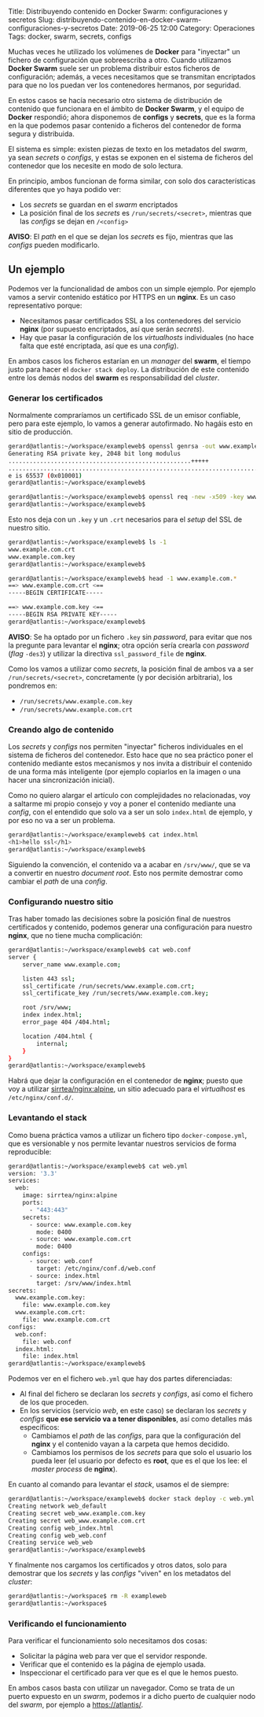 Title: Distribuyendo contenido en Docker Swarm: configuraciones y secretos
Slug: distribuyendo-contenido-en-docker-swarm-configuraciones-y-secretos
Date: 2019-06-25 12:00
Category: Operaciones
Tags: docker, swarm, secrets, configs



Muchas veces he utilizado los volúmenes de **Docker** para "inyectar" un fichero de configuración que sobreescriba a otro. Cuando utilizamos **Docker Swarm** suele ser un problema distribuir estos ficheros de configuración; además, a veces necesitamos que se transmitan encriptados para que no los puedan ver los contenedores hermanos, por seguridad.

En estos casos se hacía necesario otro sistema de distribución de contenido que funcionara en el ámbito de **Docker Swarm**, y el equipo de **Docker** respondió; ahora disponemos de **configs** y **secrets**, que es la forma en la que podemos pasar contenido a ficheros del contenedor de forma segura y distribuida.

El sistema es simple: existen piezas de texto en los metadatos del *swarm*, ya sean *secrets* o *configs*, y estas se exponen en el sistema de ficheros del contenedor que los necesite en modo de solo lectura.

En principio, ambos funcionan de forma similar, con solo dos características diferentes que yo haya podido ver:

* Los *secrets* se guardan en el *swarm* encriptados
* La posición final de los *secrets* es `/run/secrets/<secret>`, mientras que las *configs* se dejan en `/<config>`

**AVISO**: El *path* en el que se dejan los *secrets* es fijo, mientras que las *configs* pueden modificarlo.

## Un ejemplo

Podemos ver la funcionalidad de ambos con un simple ejemplo. Por ejemplo vamos a servir contenido estático por HTTPS en un **nginx**. Es un caso representativo porque:

* Necesitamos pasar certificados SSL a los contenedores del servicio **nginx** (por supuesto encriptados, así que serán *secrets*).
* Hay que pasar la configuración de los *virtualhosts* individuales (no hace falta que esté encriptada, así que es una *config*).

En ambos casos los ficheros estarían en un *manager* del **swarm**, el tiempo justo para hacer el `docker stack deploy`. La distribución de este contenido entre los demás nodos del **swarm** es responsabilidad del *cluster*.

### Generar los certificados

Normalmente compraríamos un certificado SSL de un emisor confiable, pero para este ejemplo, lo vamos a generar autofirmado. No hagáis esto en sitio de producción.

```bash
gerard@atlantis:~/workspace/exampleweb$ openssl genrsa -out www.example.com.key 2048
Generating RSA private key, 2048 bit long modulus
....................................................+++++
.......................................................................+++++
e is 65537 (0x010001)
gerard@atlantis:~/workspace/exampleweb$ 
```

```bash
gerard@atlantis:~/workspace/exampleweb$ openssl req -new -x509 -key www.example.com.key -out www.example.com.crt -days 3650 -subj /CN=www.example.com
gerard@atlantis:~/workspace/exampleweb$ 
```

Esto nos deja con un `.key` y un `.crt` necesarios para el *setup* del SSL de nuestro sitio.

```bash
gerard@atlantis:~/workspace/exampleweb$ ls -1
www.example.com.crt
www.example.com.key
gerard@atlantis:~/workspace/exampleweb$ 
```

```bash
gerard@atlantis:~/workspace/exampleweb$ head -1 www.example.com.*
==> www.example.com.crt <==
-----BEGIN CERTIFICATE-----

==> www.example.com.key <==
-----BEGIN RSA PRIVATE KEY-----
gerard@atlantis:~/workspace/exampleweb$ 
```

**AVISO**: Se ha optado por un fichero `.key` sin *password*, para evitar que nos la pregunte para levantar el **nginx**; otra opción sería crearla con *password* (*flag* `-des3`) y utilizar la directiva `ssl_password_file` de **nginx**.

Como los vamos a utilizar como *secrets*, la posición final de ambos va a ser `/run/secrets/<secret>`, concretamente (y por decisión arbitraria), los pondremos en:

* `/run/secrets/www.example.com.key`
* `/run/secrets/www.example.com.crt`

### Creando algo de contenido

Los *secrets* y *configs* nos permiten "inyectar" ficheros individuales en el sistema de ficheros del contenedor. Esto hace que no sea práctico poner el contenido mediante estos mecanismos y nos invita a distribuir el contenido de una forma más inteligente (por ejemplo copiarlos en la imagen o una hacer una sincronización inicial).

Como no quiero alargar el artículo con complejidades no relacionadas, voy a saltarme mi propio consejo y voy a poner el contenido mediante una *config*, con el entendido que solo va a ser un solo `index.html` de ejemplo, y por eso no va a ser un problema.

```bash
gerard@atlantis:~/workspace/exampleweb$ cat index.html 
<h1>hello ssl</h1>
gerard@atlantis:~/workspace/exampleweb$ 
```

Siguiendo la convención, el contenido va a acabar en `/srv/www/`, que se va a convertir en nuestro *document root*. Esto nos permite demostrar como cambiar el *path* de una *config*.

### Configurando nuestro sitio

Tras haber tomado las decisiones sobre la posición final de nuestros certificados y contenido, podemos generar una configuración para nuestro **nginx**, que no tiene mucha complicación:

```bash
gerard@atlantis:~/workspace/exampleweb$ cat web.conf 
server {
    server_name www.example.com;

    listen 443 ssl;
    ssl_certificate /run/secrets/www.example.com.crt;
    ssl_certificate_key /run/secrets/www.example.com.key;

    root /srv/www;
    index index.html;
    error_page 404 /404.html;

    location /404.html {
        internal;
    }
}
gerard@atlantis:~/workspace/exampleweb$ 
```

Habrá que dejar la configuración en el contenedor de **nginx**; puesto que voy a utilizar [sirrtea/nginx:alpine](https://hub.docker.com/r/sirrtea/nginx), un sitio adecuado para el *virtualhost* es `/etc/nginx/conf.d/`.

### Levantando el stack

Como buena práctica vamos a utilizar un fichero tipo `docker-compose.yml`, que es versionable y nos permite levantar nuestros servicios de forma reproducible:

```bash
gerard@atlantis:~/workspace/exampleweb$ cat web.yml 
version: '3.3'
services:
  web:
    image: sirrtea/nginx:alpine
    ports:
      - "443:443"
    secrets:
      - source: www.example.com.key
        mode: 0400
      - source: www.example.com.crt
        mode: 0400
    configs:
      - source: web.conf
        target: /etc/nginx/conf.d/web.conf
      - source: index.html
        target: /srv/www/index.html
secrets:
  www.example.com.key:
    file: www.example.com.key
  www.example.com.crt:
    file: www.example.com.crt
configs:
  web.conf:
    file: web.conf
  index.html:
    file: index.html
gerard@atlantis:~/workspace/exampleweb$ 
```

Podemos ver en el fichero `web.yml` que hay dos partes diferenciadas:

* Al final del fichero se declaran los *secrets* y *configs*, así como el fichero de los que proceden.
* En los servicios (servicio *web*, en este caso) se declaran los *secrets* y *configs* **que ese servicio va a tener disponibles**, así como detalles más específicos:
    * Cambiamos el *path* de las *configs*, para que la configuración del **nginx** y el contenido vayan a la carpeta que hemos decidido.
    * Cambiamos los permisos de los *secrets* para que solo el usuario los pueda leer (el usuario por defecto es **root**, que es el que los lee: el *master process* de **nginx**).

En cuanto al comando para levantar el *stack*, usamos el de siempre:

```bash
gerard@atlantis:~/workspace/exampleweb$ docker stack deploy -c web.yml web
Creating network web_default
Creating secret web_www.example.com.key
Creating secret web_www.example.com.crt
Creating config web_index.html
Creating config web_web.conf
Creating service web_web
gerard@atlantis:~/workspace/exampleweb$ 
```

Y finalmente nos cargamos los certificados y otros datos, solo para demostrar que los *secrets* y las *configs* "viven" en los metadatos del *cluster*:

```bash
gerard@atlantis:~/workspace$ rm -R exampleweb
gerard@atlantis:~/workspace$ 
```

### Verificando el funcionamiento

Para verificar el funcionamiento solo necesitamos dos cosas:

* Solicitar la página web para ver que el servidor responde.
* Verificar que el contenido es la página de ejemplo usada.
* Inspeccionar el certificado para ver que es el que le hemos puesto.

En ambos casos basta con utilizar un navegador. Como se trata de un puerto expuesto en un *swarm*, podemos ir a dicho puerto de cualquier nodo del *swarm*, por ejemplo a <https://atlantis/>.
